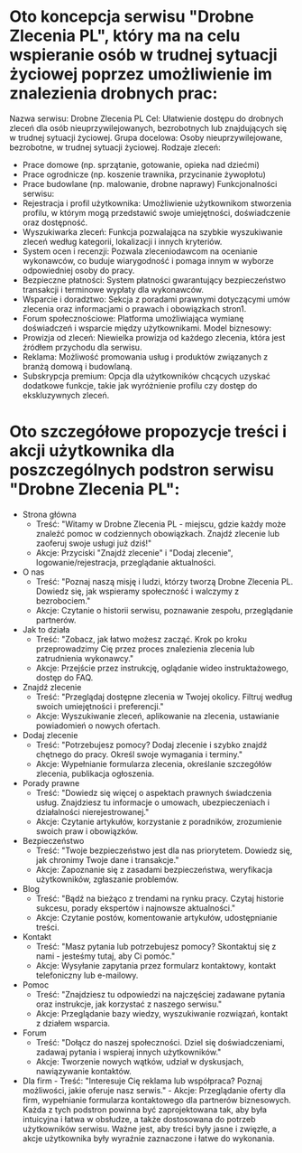 # Oto koncepcja serwisu "Drobne Zlecenia PL", który ma na celu wspieranie osób w trudnej sytuacji życiowej poprzez umożliwienie im znalezienia drobnych prac:

Nazwa serwisu: Drobne Zlecenia PL
Cel: Ułatwienie dostępu do drobnych zleceń dla osób nieuprzywilejowanych, bezrobotnych lub znajdujących się w trudnej sytuacji życiowej.
Grupa docelowa: Osoby nieuprzywilejowane, bezrobotne, w trudnej sytuacji życiowej.
Rodzaje zleceń:

- Prace domowe (np. sprzątanie, gotowanie, opieka nad dziećmi)
- Prace ogrodnicze (np. koszenie trawnika, przycinanie żywopłotu)
- Prace budowlane (np. malowanie, drobne naprawy)
  Funkcjonalności serwisu:
- Rejestracja i profil użytkownika: Umożliwienie użytkownikom stworzenia profilu, w którym mogą przedstawić swoje umiejętności, doświadczenie oraz dostępność.
- Wyszukiwarka zleceń: Funkcja pozwalająca na szybkie wyszukiwanie zleceń według kategorii, lokalizacji i innych kryteriów.
- System ocen i recenzji: Pozwala zleceniodawcom na ocenianie wykonawców, co buduje wiarygodność i pomaga innym w wyborze odpowiedniej osoby do pracy.
- Bezpieczne płatności: System płatności gwarantujący bezpieczeństwo transakcji i terminowe wypłaty dla wykonawców.
- Wsparcie i doradztwo: Sekcja z poradami prawnymi dotyczącymi umów zlecenia oraz informacjami o prawach i obowiązkach stron1.
- Forum społecznościowe: Platforma umożliwiająca wymianę doświadczeń i wsparcie między użytkownikami.
  Model biznesowy:
- Prowizja od zleceń: Niewielka prowizja od każdego zlecenia, która jest źródłem przychodu dla serwisu.
- Reklama: Możliwość promowania usług i produktów związanych z branżą domową i budowlaną.
- Subskrypcja premium: Opcja dla użytkowników chcących uzyskać dodatkowe funkcje, takie jak wyróżnienie profilu czy dostęp do ekskluzywnych zleceń.

# Oto szczegółowe propozycje treści i akcji użytkownika dla poszczególnych podstron serwisu "Drobne Zlecenia PL":

- Strona główna
  - Treść: "Witamy w Drobne Zlecenia PL - miejscu, gdzie każdy może znaleźć pomoc w codziennych obowiązkach. Znajdź zlecenie lub zaoferuj swoje usługi już dziś!"
  - Akcje: Przyciski "Znajdź zlecenie" i "Dodaj zlecenie", logowanie/rejestracja, przeglądanie aktualności.
- O nas
  - Treść: "Poznaj naszą misję i ludzi, którzy tworzą Drobne Zlecenia PL. Dowiedz się, jak wspieramy społeczność i walczymy z bezrobociem."
  - Akcje: Czytanie o historii serwisu, poznawanie zespołu, przeglądanie partnerów.
- Jak to działa
  - Treść: "Zobacz, jak łatwo możesz zacząć. Krok po kroku przeprowadzimy Cię przez proces znalezienia zlecenia lub zatrudnienia wykonawcy."
  - Akcje: Przejście przez instrukcję, oglądanie wideo instruktażowego, dostęp do FAQ.
- Znajdź zlecenie
  - Treść: "Przeglądaj dostępne zlecenia w Twojej okolicy. Filtruj według swoich umiejętności i preferencji."
  - Akcje: Wyszukiwanie zleceń, aplikowanie na zlecenia, ustawianie powiadomień o nowych ofertach.
- Dodaj zlecenie
  - Treść: "Potrzebujesz pomocy? Dodaj zlecenie i szybko znajdź chętnego do pracy. Określ swoje wymagania i terminy."
  - Akcje: Wypełnianie formularza zlecenia, określanie szczegółów zlecenia, publikacja ogłoszenia.
- Porady prawne
  - Treść: "Dowiedz się więcej o aspektach prawnych świadczenia usług. Znajdziesz tu informacje o umowach, ubezpieczeniach i działalności nierejestrowanej."
  - Akcje: Czytanie artykułów, korzystanie z poradników, zrozumienie swoich praw i obowiązków.
- Bezpieczeństwo
  - Treść: "Twoje bezpieczeństwo jest dla nas priorytetem. Dowiedz się, jak chronimy Twoje dane i transakcje."
  - Akcje: Zapoznanie się z zasadami bezpieczeństwa, weryfikacja użytkowników, zgłaszanie problemów.
- Blog
  - Treść: "Bądź na bieżąco z trendami na rynku pracy. Czytaj historie sukcesu, porady ekspertów i najnowsze aktualności."
  - Akcje: Czytanie postów, komentowanie artykułów, udostępnianie treści.
- Kontakt
  - Treść: "Masz pytania lub potrzebujesz pomocy? Skontaktuj się z nami - jesteśmy tutaj, aby Ci pomóc."
  - Akcje: Wysyłanie zapytania przez formularz kontaktowy, kontakt telefoniczny lub e-mailowy.
- Pomoc
  - Treść: "Znajdziesz tu odpowiedzi na najczęściej zadawane pytania oraz instrukcje, jak korzystać z naszego serwisu."
  - Akcje: Przeglądanie bazy wiedzy, wyszukiwanie rozwiązań, kontakt z działem wsparcia.
- Forum
  - Treść: "Dołącz do naszej społeczności. Dziel się doświadczeniami, zadawaj pytania i wspieraj innych użytkowników."
  - Akcje: Tworzenie nowych wątków, udział w dyskusjach, nawiązywanie kontaktów.
- Dla firm - Treść: "Interesuje Cię reklama lub współpraca? Poznaj możliwości, jakie oferuje nasz serwis." - Akcje: Przeglądanie oferty dla firm, wypełnianie formularza kontaktowego dla partnerów biznesowych.
  Każda z tych podstron powinna być zaprojektowana tak, aby była intuicyjna i łatwa w obsłudze, a także dostosowana do potrzeb użytkowników serwisu. Ważne jest, aby treści były jasne i zwięzłe, a akcje użytkownika były wyraźnie zaznaczone i łatwe do wykonania.
